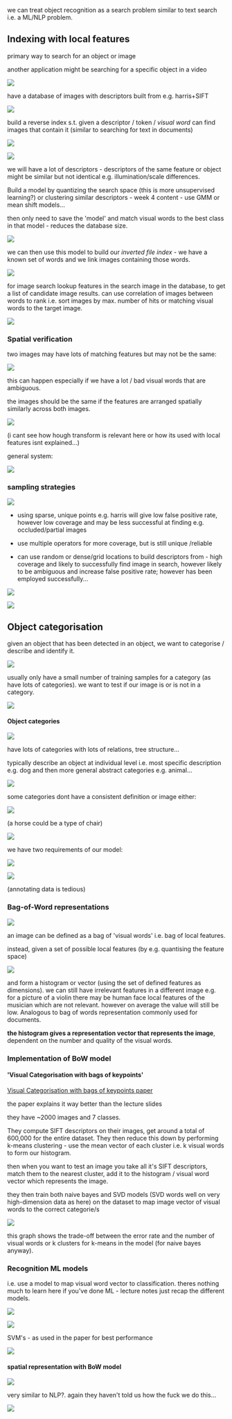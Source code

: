 we can treat object recognition as a search problem similar to text search i.e. a ML/NLP problem.

## Indexing with local features
primary way to search for an object or image

another application might be searching for a specific object in a video 

![](misc/Pasted%20image%2020240502195934.png)

have a database of images with descriptors built from e.g. harris+SIFT 

![](misc/Pasted%20image%2020240502192511.png)


build a reverse index s.t. given a descriptor / token / *visual word* can find images that contain it (similar to searching for text in documents)

![](misc/Pasted%20image%2020240502192309.png)

![](misc/Pasted%20image%2020240502192641.png)

we will have a lot of descriptors - descriptors of the same feature or object might be similar but not identical e.g. illumination/scale differences.

Build a model by quantizing the search space (this is more unsupervised learning?) or clustering similar descriptors - week 4 content - use GMM or mean shift models...

then only need to save the 'model' and match visual words to the best class in that model - reduces the database size.

![](misc/Pasted%20image%2020240502193012.png)

we can then use this model to build our *inverted file index* - we have a known set of words and we link images containing those words.

![](misc/Pasted%20image%2020240502193056.png)

for image search lookup features in the search image in the database, to get a list of candidate image results. can use correlation of images between words to rank i.e. sort images by max. number of hits or matching visual words to the target image.

![](misc/Pasted%20image%2020240502193135.png)

### Spatial verification

 two images may have lots of matching features but may not be the same:

![](misc/Pasted%20image%2020240502193809.png)

this can happen especially if we have a lot / bad visual words that are ambiguous.

the images should be the same if the features are arranged spatially similarly across both images.

![](misc/Pasted%20image%2020240502194037.png)

(i cant see how hough transform is relevant here or how its used with local features isnt explained...)

general system:

![](misc/Pasted%20image%2020240502195358.png)



### sampling strategies

![](misc/Pasted%20image%2020240502195446.png)

- using sparse, unique points e.g. harris will give low false positive rate, however low coverage and may be less successful at finding e.g. occluded/partial images
- use multiple operators for more coverage, but is still unique /reliable

- can use random or dense/grid locations to build descriptors from - high coverage and likely to successfully find image in search, however likely to be ambiguous and increase false positive rate; however has been employed successfully...

![](misc/Pasted%20image%2020240502195715.png)

![](misc/Pasted%20image%2020240502195951.png)


## Object categorisation

given an object that has been detected in an object, we want to categorise / describe and identify it.

![](misc/Pasted%20image%2020240502200127.png)

usually only have a small number of training samples for a category (as have lots of categories). we want to test if our image is or is not in a category.

![](misc/Pasted%20image%2020240502215500.png)

#### Object categories

![](misc/Pasted%20image%2020240502220044.png)

have lots of categories with lots of relations, tree structure...

typically describe an object at individual level i.e. most specific description e.g. dog and then more general abstract categories e.g. animal...

![](misc/Pasted%20image%2020240502220249.png)


some categories dont have a consistent definition or image either:

![](misc/Pasted%20image%2020240502220348.png)

(a horse could be a type of chair)

![](misc/Pasted%20image%2020240502220416.png)

we have two requirements of our model:

![](misc/Pasted%20image%2020240502220445.png)

![](misc/Pasted%20image%2020240502220502.png)

(annotating data is tedious)

### Bag-of-Word representations

![](misc/Pasted%20image%2020240502222733.png)

an image can be defined as a bag of 'visual words' i.e. bag of local features.

instead, given a set of possible local features (by e.g. quantising the feature space)

![](misc/Pasted%20image%2020240502222932.png)

and form a histogram or vector (using the set of defined features as dimensions).
we can still have irrelevant features in a different image e.g. for a picture of a violin there may be human face local features of the musician which are not relevant.
however on average the value will still be low.
Analogous to bag of words representation commonly used for documents.

**the histogram gives a representation vector that represents the image**, dependent on the number and quality of the visual words.

### Implementation of BoW model
#### 'Visual Categorisation with bags of keypoints'
[Visual Categorisation with bags of keypoints paper](https://www.cs.cmu.edu/~efros/courses/LBMV07/Papers/csurka-eccv-04.pdf)

the paper explains it way better than the lecture slides

they have ~2000 images and 7 classes.

They compute SIFT descriptors on their images, get around a total of 600,000 for the entire dataset. They then reduce this down by performing k-means clustering - use the mean vector of each cluster i.e. k visual words to form our histogram.

then when you want to test an image you take all it's SIFT descriptors, match them to the nearest cluster, add it to the histogram / visual word vector which represents the image.

they then train both naive bayes and SVD models (SVD words well on very high-dimension data as here) on the dataset to map image vector of visual words to the correct categorie/s

![](misc/Pasted%20image%2020240502231543.png)

this graph shows the trade-off between the error rate and the number of visual words or k clusters for k-means in the model (for naive bayes anyway).


### Recognition ML models

i.e. use a model to map visual word vector to classification.  theres nothing much to learn here if you've done ML - lecture notes just recap the different models.

![](misc/Pasted%20image%2020240502234059.png)

![](misc/Pasted%20image%2020240502234126.png)

SVM's - as used in the paper for best performance

![](misc/Pasted%20image%2020240502234219.png)

#### spatial representation with BoW model

![](misc/Pasted%20image%2020240502234502.png)

very similar to NLP?. again they haven't told us how the fuck we do this...


![](misc/Pasted%20image%2020240502234637.png)
